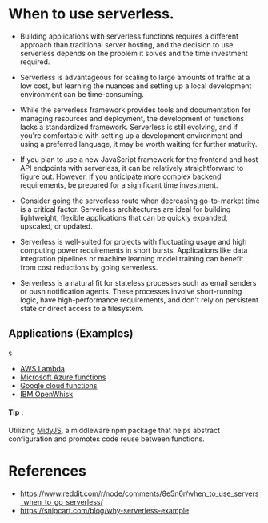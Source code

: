 # When to use serverless.

  - Building applications with serverless functions requires a different approach than traditional server hosting, and the decision to use serverless depends on the problem it solves and the time investment required.

  - Serverless is advantageous for scaling to large amounts of traffic at a low cost, but learning the nuances and setting up a local development environment can be time-consuming.

  - While the serverless framework provides tools and documentation for managing resources and deployment, the development of functions lacks a standardized framework. Serverless is still evolving, and if you're comfortable with setting up a development environment and using a preferred language, it may be worth waiting for further maturity.

  - If you plan to use a new JavaScript framework for the frontend and host API endpoints with serverless, it can be relatively straightforward to figure out. However, if you anticipate more complex backend requirements, be prepared for a significant time investment.

  - Consider going the serverless route when decreasing go-to-market time is a critical factor. Serverless architectures are ideal for building lightweight, flexible applications that can be quickly expanded, upscaled, or updated.

  - Serverless is well-suited for projects with fluctuating usage and high computing power requirements in short bursts. Applications like data integration pipelines or machine learning model training can benefit from cost reductions by going serverless.

  - Serverless is a natural fit for stateless processes such as email senders or push notification agents. These processes involve short-running logic, have high-performance requirements, and don't rely on persistent state or direct access to a filesystem.

## Applications (Examples)
s
  - [AWS Lambda](https://docs.aws.amazon.com/lambda/latest/dg/welcome.html)
  - [Microsoft Azure functions](https://azure.microsoft.com/en-in/products/functions/?ef_id=_k_CjwKCAjwhJukBhBPEiwAniIcNY9uKqqvOpmtUbCsUS-QHCtA4M5Pih7XOfMzxMPd7KyoPVqazcSpDBoC1nEQAvD_BwE_k_&OCID=AIDcmmf1elj9v5_SEM__k_CjwKCAjwhJukBhBPEiwAniIcNY9uKqqvOpmtUbCsUS-QHCtA4M5Pih7XOfMzxMPd7KyoPVqazcSpDBoC1nEQAvD_BwE_k_&gclid=CjwKCAjwhJukBhBPEiwAniIcNY9uKqqvOpmtUbCsUS-QHCtA4M5Pih7XOfMzxMPd7KyoPVqazcSpDBoC1nEQAvD_BwE)
  - [Google cloud functions](https://cloud.google.com/functions)
  - [IBM OpenWhisk](https://developer.ibm.com/openwhisk/)


#### Tip : 
  Utilizing [MidyJS](https://middy.js.org), a middleware npm package that helps abstract configuration and promotes code reuse between functions.


# References
  - https://www.reddit.com/r/node/comments/8e5n6r/when_to_use_servers_when_to_go_serverless/
  - https://snipcart.com/blog/why-serverless-example
